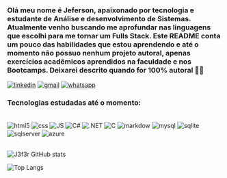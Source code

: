 ### Olá meu nome é Jeferson, apaixonado por tecnologia e estudante de Análise e desenvolvimento de Sistemas. Atualmente venho buscando me aprofundar nas linguagens que escolhi para me tornar um Fulls Stack. Este README conta um pouco das habilidades que estou aprendendo e até o momento não possuo nenhum projeto autoral, apenas exercícios acadêmicos aprendidos na faculdade e nos Bootcamps. Deixarei descrito quando for 100% autoral 🙋‍♂️

[![linkedin](https://img.shields.io/badge/LinkedIn-0077B5?style=for-the-badge&logo=linkedin&logoColor=white)](https://www.linkedin.com/in/jeferson-martins-48b9b690/)
[![gmail](https://img.shields.io/badge/Gmail-D14836?style=for-the-badge&logo=gmail&logoColor=white)](jsmartins959@gmail.com)
[![whatsapp](https://img.shields.io/badge/WhatsApp-25D366?style=for-the-badge&logo=whatsapp&logoColor=white)](16997387108)

### Tecnologias estudadas até o momento:

<div style="display: inline_block"><br/>
    <img align="center" alt="html5" src="https://img.shields.io/badge/HTML5-E34F26?style=for-the-badge&logo=html5&logoColor=white">
    <img align="center" alt="css" src="https://img.shields.io/badge/CSS3-1572B6?style=for-the-badge&logo=css3&logoColor=white">
    <img align="center" alt="JS" src="https://img.shields.io/badge/JavaScript-F7DF1E?style=for-the-badge&logo=javascript&logoColor=black">
    <img align="center" alt="C#" src="https://img.shields.io/badge/C%23-239120?style=for-the-badge&logo=c-sharp&logoColor=white">
    <img align="center" alt=".NET" src="https://img.shields.io/badge/.NET-5C2D91?style=for-the-badge&logo=.net&logoColor=white">
    <img align="center" alt="C" src="https://img.shields.io/badge/C-00599C?style=for-the-badge&logo=c&logoColor=white">
    <img align="center" alt="markdow" src="https://img.shields.io/badge/Markdown-000000?style=for-the-badge&logo=markdown&logoColor=white">
    <img align="center" alt="mysql" src="https://img.shields.io/badge/MySQL-00000F?style=for-the-badge&logo=mysql&logoColor=white">
    <img align="center" alt="sqlite" src="https://img.shields.io/badge/SQLite-07405E?style=for-the-badge&logo=sqlite&logoColor=white">
    <img align="center" alt="sqlserver" src="https://img.shields.io/badge/Microsoft_SQL_Server-CC2927?style=for-the-badge&logo=microsoft-sql-server&logoColor=white">
    <img align="center" alt="azure" src="https://img.shields.io/badge/Microsoft_Azure-0089D6?style=for-the-badge&logo=microsoft-azure&logoColor=whitee">
   
</div>

<br>

![J3f3r GitHub stats](https://github-readme-stats.vercel.app/api?username=J3f3r&show_icons=true&theme=radical)


![Top Langs](https://github-readme-stats.vercel.app/api/top-langs/?username=J3f3r&hide_progress=true)
